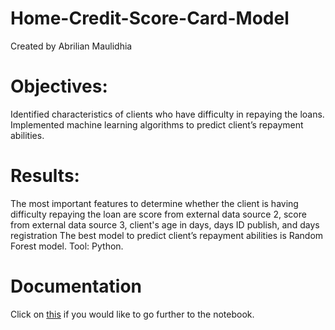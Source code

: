 # Home-Credit-Score-Card-Model
Created by Abrilian Maulidhia

# Objectives:
Identified characteristics of clients who have difficulty in repaying the loans.
Implemented machine learning algorithms to predict client’s repayment abilities.
# Results:
The most important features to determine whether the client is having difficulty repaying the loan are score from external data source 2, score from external data source 3, client's age in days, days ID publish, and days registration
The best model to predict client’s repayment abilities is Random Forest model.
Tool: Python.

# Documentation
Click on [this](https://bit.ly/HSCMbyAbrilian) if you would like to go further to the notebook.
